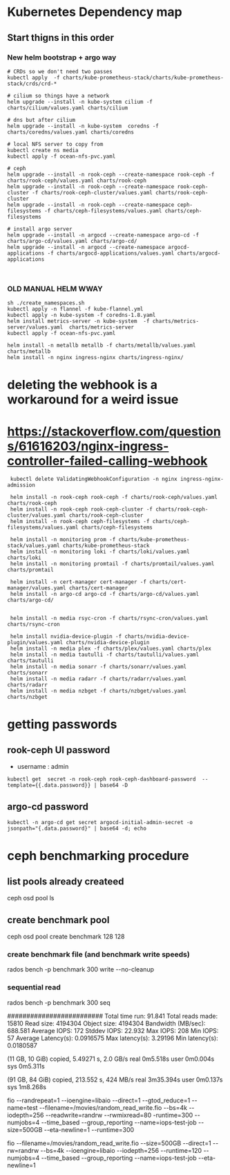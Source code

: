 # Kubernetes Dependency map
## Start thigns in this order

### New helm bootstrap + argo way
```
# CRDs so we don't need two passes
kubectl apply  -f charts/kube-prometheus-stack/charts/kube-prometheus-stack/crds/crd-*

# cilium so things have a network
helm upgrade --install -n kube-system cilium -f charts/cilium/values.yaml charts/cilium

# dns but after cilium
helm upgrade --install -n kube-system  coredns -f charts/coredns/values.yaml charts/coredns

# local NFS server to copy from
kubectl create ns media
kubectl apply -f ocean-nfs-pvc.yaml

# ceph
helm upgrade --install -n rook-ceph --create-namespace rook-ceph -f charts/rook-ceph/values.yaml charts/rook-ceph
helm upgrade --install -n rook-ceph --create-namespace rook-ceph-cluster -f charts/rook-ceph-cluster/values.yaml charts/rook-ceph-cluster
helm upgrade --install -n rook-ceph --create-namespace ceph-filesystems -f charts/ceph-filesystems/values.yaml charts/ceph-filesystems

# install argo server
helm upgrade --install -n argocd --create-namespace argo-cd -f charts/argo-cd/values.yaml charts/argo-cd/
helm upgrade --install -n argocd --create-namespace argocd-applications -f charts/argocd-applications/values.yaml charts/argocd-applications



```

### OLD MANUAL HELM WWAY
```
sh ./create_namespaces.sh
kubectl apply -n flannel -f kube-flannel.yml
kubectl apply -n kube-system -f coredns-1.8.yaml
helm install metrics-server -n kube-system  -f charts/metrics-server/values.yaml  charts/metrics-server
kubectl apply -f ocean-nfs-pvc.yaml

helm install -n metallb metallb -f charts/metallb/values.yaml charts/metallb
helm install -n nginx ingress-nginx charts/ingress-nginx/
```
# deleting the webhook is a workaround for a weird issue
# https://stackoverflow.com/questions/61616203/nginx-ingress-controller-failed-calling-webhook
```
 kubectl delete ValidatingWebhookConfiguration -n nginx ingress-nginx-admission

 helm install -n rook-ceph rook-ceph -f charts/rook-ceph/values.yaml charts/rook-ceph
 helm install -n rook-ceph rook-ceph-cluster -f charts/rook-ceph-cluster/values.yaml charts/rook-ceph-cluster
 helm install -n rook-ceph ceph-filesystems -f charts/ceph-filesystems/values.yaml charts/ceph-filesystems

 helm install -n monitoring prom -f charts/kube-prometheus-stack/values.yaml charts/kube-prometheus-stack
 helm install -n monitoring loki -f charts/loki/values.yaml charts/loki
 helm install -n monitoring promtail -f charts/promtail/values.yaml charts/promtail

 helm install -n cert-manager cert-manager -f charts/cert-manager/values.yaml charts/cert-manager
 helm install -n argo-cd argo-cd -f charts/argo-cd/values.yaml charts/argo-cd/


 helm install -n media rsyc-cron -f charts/rsync-cron/values.yaml  charts/rsync-cron

 helm install nvidia-device-plugin -f charts/nvidia-device-plugin/values.yaml charts/nvidia-device-plugin
 helm install -n media plex -f charts/plex/values.yaml charts/plex
 helm install -n media tautulli -f charts/tautulli/values.yaml charts/tautulli
 helm install -n media sonarr -f charts/sonarr/values.yaml charts/sonarr
 helm install -n media radarr -f charts/radarr/values.yaml charts/radarr
 helm install -n media nzbget -f charts/nzbget/values.yaml charts/nzbget
```

# getting passwords
## rook-ceph UI password
* username : admin
```
kubectl get  secret -n rook-ceph rook-ceph-dashboard-password  --template={{.data.password}} | base64 -D
```

## argo-cd password
```
kubectl -n argo-cd get secret argocd-initial-admin-secret -o jsonpath="{.data.password}" | base64 -d; echo
```



# ceph benchmarking procedure
## list pools already createed
ceph osd pool ls
## create benchmark pool
ceph osd pool create benchmark 128 128
###  create benchmark file (and benchmark write speeds)
rados bench -p benchmark 300 write --no-cleanup
### sequential read
rados bench -p benchmark 300 seq


#########################
Total time run:       91.841
Total reads made:     15810
Read size:            4194304
Object size:          4194304
Bandwidth (MB/sec):   688.581
Average IOPS:         172
Stddev IOPS:          22.932
Max IOPS:             208
Min IOPS:             57
Average Latency(s):   0.0916575
Max latency(s):       3.29196
Min latency(s):       0.0180587


(11 GB, 10 GiB) copied, 5.49271 s, 2.0 GB/s
real	0m5.518s
user	0m0.004s
sys	0m5.311s

(91 GB, 84 GiB) copied, 213.552 s, 424 MB/s
real	3m35.394s
user	0m0.137s
sys	1m8.268s


fio --randrepeat=1 --ioengine=libaio --direct=1 --gtod_reduce=1 --name=test --filename=/movies/random_read_write.fio --bs=4k --iodepth=256 --readwrite=randrw --rwmixread=80 -runtime=300 --numjobs=4 --time_based --group_reporting --name=iops-test-job   --size=500GB  --eta-newline=1 --runtime=300

fio --filename=/movies/random_read_write.fio --size=500GB --direct=1 --rw=randrw --bs=4k --ioengine=libaio --iodepth=256 --runtime=120 --numjobs=4 --time_based --group_reporting --name=iops-test-job --eta-newline=1
